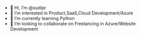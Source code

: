 - 👋 Hi, I’m @sudipr
- 👀 I’m interested in Product,SaaS,Cloud Development/Azure
- 🌱 I’m currently learning Python
- 💞️ I’m looking to collaborate on Freelancing in Azure/Website Development

<!---
sudipr/sudipr is a ✨ special ✨ repository because its `README.md` (this file) appears on your GitHub profile.
You can click the Preview link to take a look at your changes.
--->
